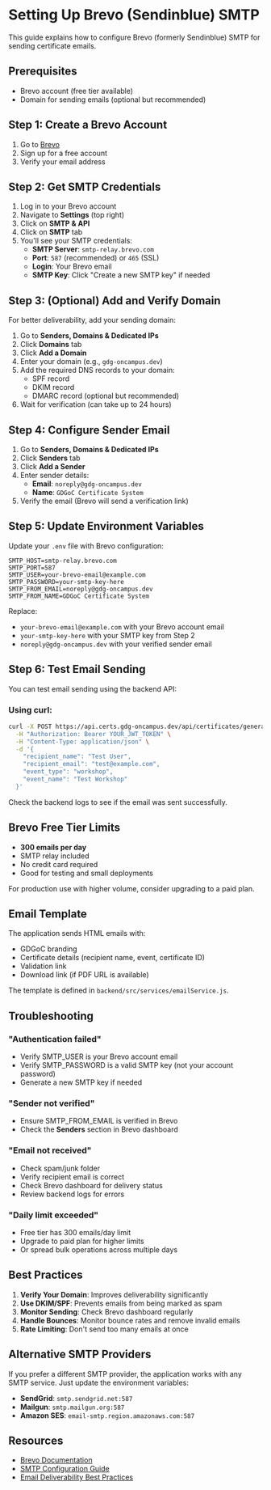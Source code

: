 # Setting Up Brevo (Sendinblue) SMTP

This guide explains how to configure Brevo (formerly Sendinblue) SMTP for sending certificate emails.

## Prerequisites

- Brevo account (free tier available)
- Domain for sending emails (optional but recommended)

## Step 1: Create a Brevo Account

1. Go to [Brevo](https://www.brevo.com/)
2. Sign up for a free account
3. Verify your email address

## Step 2: Get SMTP Credentials

1. Log in to your Brevo account
2. Navigate to **Settings** (top right)
3. Click on **SMTP & API**
4. Click on **SMTP** tab
5. You'll see your SMTP credentials:
   - **SMTP Server**: `smtp-relay.brevo.com`
   - **Port**: `587` (recommended) or `465` (SSL)
   - **Login**: Your Brevo email
   - **SMTP Key**: Click "Create a new SMTP key" if needed

## Step 3: (Optional) Add and Verify Domain

For better deliverability, add your sending domain:

1. Go to **Senders, Domains & Dedicated IPs**
2. Click **Domains** tab
3. Click **Add a Domain**
4. Enter your domain (e.g., `gdg-oncampus.dev`)
5. Add the required DNS records to your domain:
   - SPF record
   - DKIM record
   - DMARC record (optional but recommended)
6. Wait for verification (can take up to 24 hours)

## Step 4: Configure Sender Email

1. Go to **Senders, Domains & Dedicated IPs**
2. Click **Senders** tab
3. Click **Add a Sender**
4. Enter sender details:
   - **Email**: `noreply@gdg-oncampus.dev`
   - **Name**: `GDGoC Certificate System`
5. Verify the email (Brevo will send a verification link)

## Step 5: Update Environment Variables

Update your `.env` file with Brevo configuration:

```env
SMTP_HOST=smtp-relay.brevo.com
SMTP_PORT=587
SMTP_USER=your-brevo-email@example.com
SMTP_PASSWORD=your-smtp-key-here
SMTP_FROM_EMAIL=noreply@gdg-oncampus.dev
SMTP_FROM_NAME=GDGoC Certificate System
```

Replace:
- `your-brevo-email@example.com` with your Brevo account email
- `your-smtp-key-here` with your SMTP key from Step 2
- `noreply@gdg-oncampus.dev` with your verified sender email

## Step 6: Test Email Sending

You can test email sending using the backend API:

### Using curl:
```bash
curl -X POST https://api.certs.gdg-oncampus.dev/api/certificates/generate \
  -H "Authorization: Bearer YOUR_JWT_TOKEN" \
  -H "Content-Type: application/json" \
  -d '{
    "recipient_name": "Test User",
    "recipient_email": "test@example.com",
    "event_type": "workshop",
    "event_name": "Test Workshop"
  }'
```

Check the backend logs to see if the email was sent successfully.

## Brevo Free Tier Limits

- **300 emails per day**
- SMTP relay included
- No credit card required
- Good for testing and small deployments

For production use with higher volume, consider upgrading to a paid plan.

## Email Template

The application sends HTML emails with:
- GDGoC branding
- Certificate details (recipient name, event, certificate ID)
- Validation link
- Download link (if PDF URL is available)

The template is defined in `backend/src/services/emailService.js`.

## Troubleshooting

### "Authentication failed"
- Verify SMTP_USER is your Brevo account email
- Verify SMTP_PASSWORD is a valid SMTP key (not your account password)
- Generate a new SMTP key if needed

### "Sender not verified"
- Ensure SMTP_FROM_EMAIL is verified in Brevo
- Check the **Senders** section in Brevo dashboard

### "Email not received"
- Check spam/junk folder
- Verify recipient email is correct
- Check Brevo dashboard for delivery status
- Review backend logs for errors

### "Daily limit exceeded"
- Free tier has 300 emails/day limit
- Upgrade to paid plan for higher limits
- Or spread bulk operations across multiple days

## Best Practices

1. **Verify Your Domain**: Improves deliverability significantly
2. **Use DKIM/SPF**: Prevents emails from being marked as spam
3. **Monitor Sending**: Check Brevo dashboard regularly
4. **Handle Bounces**: Monitor bounce rates and remove invalid emails
5. **Rate Limiting**: Don't send too many emails at once

## Alternative SMTP Providers

If you prefer a different SMTP provider, the application works with any SMTP service. Just update the environment variables:

- **SendGrid**: `smtp.sendgrid.net:587`
- **Mailgun**: `smtp.mailgun.org:587`
- **Amazon SES**: `email-smtp.region.amazonaws.com:587`

## Resources

- [Brevo Documentation](https://developers.brevo.com/)
- [SMTP Configuration Guide](https://help.brevo.com/hc/en-us/articles/209467485)
- [Email Deliverability Best Practices](https://www.brevo.com/blog/email-deliverability/)
